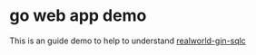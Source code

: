 # go web app demo

This is an guide demo to help to understand [realworld-gin-sqlc](https://github.com/aliml92/realworld-gin-sqlc)
